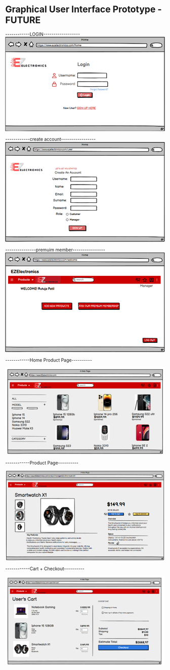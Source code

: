 # Graphical User Interface Prototype - FUTURE
------------LOGIN------------------
![login.png](./diagrams/v2/GUI_V2/login.png)

------------create account-----------------
![user.png](./diagrams/v2/GUI_V2/user.png)

---------------premuim member----------------
![premium.png](./diagrams/v2/GUI_V2/premium.png)



------------Home Product Page----------

![homev2.png](./diagrams/v2/GUI_V2/homeV2.png)


------------Product Page----------

![P2.png](./diagrams/v2/GUI_V2/P2.png)

------------Cart + Checkout----------

![c2.png](./diagrams/v2/GUI_V2/c2.png)